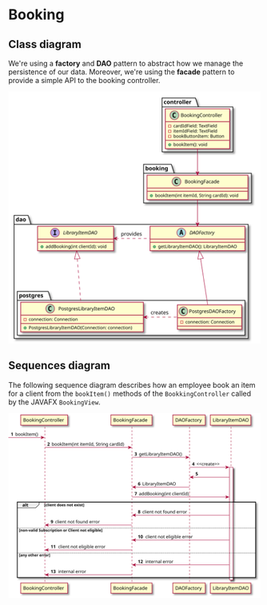 # Booking

## Class diagram
We're using a **factory** and **DAO** pattern to abstract how we manage the persistence of our data.
Moreover, we're using the **facade** pattern to provide a simple API to the booking controller.

![Booking class diagram](./booking-class-diagram.svg)


## Sequences diagram

The following sequence diagram describes how an employee book an item for a client from the `bookItem()` methods of the
`BookkingController` called by the JAVAFX `BookingView`.

![Booking sequence diagram](./booking-sequence-diagram.svg)

